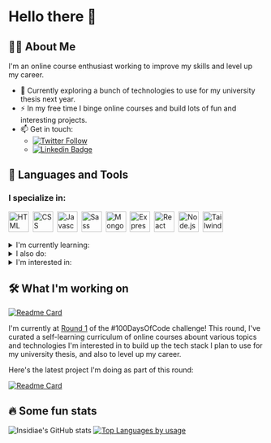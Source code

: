 # Hello there 👋

## 🧑‍🔬 About Me

I'm an online course enthusiast working to improve my skills and level up my career.

- 🔭 Currently exploring a bunch of technologies to use for my university thesis next year.
- ⚡ In my free time I binge online courses and build lots of fun and interesting projects.
- 📫 Get in touch:
  - [![Twitter Follow](https://img.shields.io/twitter/follow/insidiae423?style=social)](https://twitter.com/insidiae423)
  - [![Linkedin Badge](https://img.shields.io/badge/-insidiae423-blue?style=flat&logo=Linkedin&logoColor=white)](https://www.linkedin.com/in/insidiae423/)

## 🧪 Languages and Tools

### I specialize in:

<p>
  <img src="https://cdn.jsdelivr.net/gh/devicons/devicon/icons/html5/html5-original.svg" title="HTML" alt="HTML" width="40" height="40" />&nbsp;
  <img src="https://cdn.jsdelivr.net/gh/devicons/devicon/icons/css3/css3-original.svg" title="CSS" alt="CSS" width="40" height="40" />&nbsp;
  <img src="https://cdn.jsdelivr.net/gh/devicons/devicon/icons/javascript/javascript-original.svg" title="Javascript" alt="Javascript" width="40" height="40" />&nbsp;
  <img src="https://cdn.jsdelivr.net/gh/devicons/devicon/icons/sass/sass-original.svg" title="Sass" alt="Sass" width="40" height="40" />&nbsp;
  <img src="https://cdn.jsdelivr.net/gh/devicons/devicon/icons/mongodb/mongodb-original.svg" title="MongoDB" alt="MongoDB" width="40" height="40" />&nbsp;
  <img src="https://cdn.jsdelivr.net/gh/devicons/devicon/icons/express/express-original.svg" title="Express" alt="Express" width="40" height="40" />&nbsp;
  <img src="https://cdn.jsdelivr.net/gh/devicons/devicon/icons/react/react-original.svg" title="React" alt="React" width="40" height="40" />&nbsp;
  <img src="https://cdn.jsdelivr.net/gh/devicons/devicon/icons/nodejs/nodejs-original-wordmark.svg" title="Node.js" alt="Node.js" width="40" height="40" />&nbsp;
  <img src="https://cdn.jsdelivr.net/gh/devicons/devicon/icons/tailwindcss/tailwindcss-plain.svg" title="Tailwind" alt="Tailwind" width="40" height="40" />&nbsp;
</p>

<details>
  <summary>I'm currently learning:</summary>
  <p>
    <img src="https://cdn.jsdelivr.net/gh/devicons/devicon/icons/typescript/typescript-original.svg" title="TypeScript" alt="TypeScript" width="40" height="40" />&nbsp;
    <img src="https://cdn.jsdelivr.net/gh/devicons/devicon/icons/d3js/d3js-original.svg" title="D3" alt="D3" width="40" height="40" />&nbsp;
    <img src="https://cdn.jsdelivr.net/gh/devicons/devicon/icons/graphql/graphql-plain.svg" title="GraphQL" alt="GraphQL" width="40" height="40" />&nbsp;
    <img src="https://cdn.jsdelivr.net/gh/devicons/devicon/icons/redux/redux-original.svg" title="Redux" alt="Redux" width="40" height="40" />&nbsp;
  </p>
</details>

<details>
  <summary>I also do:</summary>
  <p>
    <img src="https://cdn.jsdelivr.net/gh/devicons/devicon/icons/jest/jest-plain.svg" title="Jest" alt="Jest" width="40" height="40" />&nbsp;
    <img src="https://simpleicons.org/icons/testinglibrary.svg" title="Testing Library" alt="Testing Library" width="40" height="40" />&nbsp;
    <img src="https://cdn.jsdelivr.net/gh/devicons/devicon/icons/firebase/firebase-plain.svg" title="Firebase" alt="Firebase" width="40" height="40" />&nbsp;
    <img src="https://cdn.jsdelivr.net/gh/devicons/devicon/icons/python/python-original.svg" title="Python" alt="Python" width="40" height="40" />&nbsp;
    <img src="https://cdn.jsdelivr.net/gh/devicons/devicon/icons/jupyter/jupyter-original-wordmark.svg" title="Jupyter Notebook" alt="Jupyter Notebook" width="40" height="40" />&nbsp;
    <img src="https://cdn.jsdelivr.net/gh/devicons/devicon/icons/numpy/numpy-original.svg" title="NumPy" alt="NumPy" width="40" height="40" />&nbsp;
    <img src="https://cdn.jsdelivr.net/gh/devicons/devicon/icons/pandas/pandas-original.svg" title="Pandas" alt="Pandas" width="40" height="40" />&nbsp;
    <img src="https://upload.wikimedia.org/wikipedia/commons/0/01/Created_with_Matplotlib-logo.svg" title="Matplotlib" alt="Matplotlib" width="40" height="40" />&nbsp;
    <img src="https://upload.wikimedia.org/wikipedia/commons/0/05/Scikit_learn_logo_small.svg" title="Scikit-learn" alt="Scikit-learn" width="40" height="40" />&nbsp;
    <img src="https://cdn.jsdelivr.net/gh/devicons/devicon/icons/tensorflow/tensorflow-original.svg" title="Tensorflow" alt="Tensorflow" width="40" height="40" />&nbsp;
  </p>
</details>

<details>
  <summary>I'm interested in:</summary>
  <p>
    <img src="https://raw.githubusercontent.com/bestofjs/bestofjs-webui/master/public/logos/remix.svg" title="Remix" alt="Remix" width="40" height="40" />&nbsp;
    <img src="https://cdn.jsdelivr.net/gh/devicons/devicon/icons/threejs/threejs-original.svg" title="Three.js" alt="Three.js" width="40" height="40" />&nbsp;
    <img src="https://cdn.jsdelivr.net/gh/devicons/devicon/icons/vuejs/vuejs-original.svg" title="Vue.js" alt="Vue.js" width="40" height="40" />&nbsp;
    <img src="https://cdn.jsdelivr.net/gh/devicons/devicon/icons/svelte/svelte-original.svg" title="Svelte" alt="Svelte" width="40" height="40" />&nbsp;
    <img src="https://cdn.jsdelivr.net/gh/devicons/devicon/icons/angularjs/angularjs-original.svg" title="Angular" alt="Angular" width="40" height="40" />&nbsp;
    <img src="https://cdn.jsdelivr.net/gh/devicons/devicon/icons/nextjs/nextjs-original.svg" title="Next.js" alt="Next.js" width="40" height="40" />&nbsp;
    <img src="https://cdn.jsdelivr.net/gh/devicons/devicon/icons/storybook/storybook-original.svg" title="Storybook" alt="Storybook" width="40" height="40" />&nbsp;
    <img src="https://cdn.jsdelivr.net/gh/devicons/devicon/icons/postgresql/postgresql-original.svg" title="PostgreSQL" alt="PostgreSQL" width="40" height="40" />&nbsp;
    <img src="https://cdn.jsdelivr.net/gh/devicons/devicon/icons/csharp/csharp-original.svg" title="C#" alt="C#" width="40" height="40" />&nbsp;
    <img src="https://cdn.jsdelivr.net/gh/devicons/devicon/icons/unity/unity-original.svg" title="Unity" alt="Unity" width="40" height="40" />&nbsp;
    <img src="https://cdn.jsdelivr.net/gh/devicons/devicon/icons/cplusplus/cplusplus-original.svg" title="C++" alt="C++" width="40" height="40" />&nbsp;
    <img src="https://cdn.jsdelivr.net/gh/devicons/devicon/icons/embeddedc/embeddedc-original.svg" title="Embedded C" alt="Embedded C" width="40" height="40" />&nbsp;
    <img src="https://cdn.jsdelivr.net/gh/devicons/devicon/icons/arduino/arduino-original.svg" title="Arduino" alt="Arduino" width="40" height="40" />&nbsp;
    <img src="https://cdn.jsdelivr.net/gh/devicons/devicon/icons/raspberrypi/raspberrypi-original.svg" title="Raspberry PI" alt="Raspberry PI" width="40" height="40" />&nbsp;
    <img src="https://cdn.jsdelivr.net/gh/devicons/devicon/icons/rust/rust-plain.svg" title="Rust" alt="Rust" width="40" height="40" />&nbsp;
    <img src="https://cdn.jsdelivr.net/gh/devicons/devicon/icons/r/r-original.svg" title="R" alt="R" width="40" height="40" />&nbsp;
  </p>
</details>

## 🛠️ What I'm working on

[![Readme Card](https://github-readme-stats.vercel.app/api/pin/?username=Insidiae&repo=perpetual-testing-initiative&theme=dracula)](https://github.com/Insidiae/perpetual-testing-initiative)

I'm currently at [Round 1](https://github.com/Insidiae/perpetual-testing-initiative/tree/main/Round%201) of the #100DaysOfCode challenge! This round, I've curated a self-learning curriculum of online courses abount various topics and technologies I'm interested in to build up the tech stack I plan to use for my university thesis, and also to level up my career.

Here's the latest project I'm doing as part of this round:

[![Readme Card](https://github-readme-stats.vercel.app/api/pin/?username=Insidiae&repo=advanced-css-and-sass&theme=dracula)](https://github.com/Insidiae/advanced-css-and-sass)

## 🔥 Some fun stats

![Insidiae's GitHub stats](https://github-readme-stats.vercel.app/api?username=Insidiae&show_icons=true&theme=dracula)
[![Top Languages by usage](https://github-readme-stats.vercel.app/api/top-langs/?username=Insidiae&layout=compact&hide=jupyter%20notebook&theme=dracula)](https://github.com/anuraghazra/github-readme-stats)
